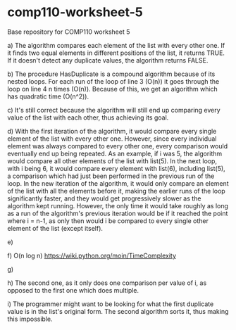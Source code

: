 # comp110-worksheet-5
Base repository for COMP110 worksheet 5


a) The algorithm compares each element of the list with every other one. If it finds two equal elements in different positions of the list, it returns TRUE. If it doesn't detect any duplicate values, the algorithm returns FALSE.

b) The procedure HasDuplicate is a compound algorithm because of its nested loops. For each run of the loop of line 3 (O(n)) it goes through the loop on line 4 n times (O(n)). Because of this, we get an algorithm which has quadratic time (O(n^2)).

c) It's still correct because the algorithm will still end up comparing every value of the list with each other, thus achieving its goal.

d) With the first iteration of the algorithm, it would compare every single element of the list with every other one. However, since every individual element was always compared to every other one, every comparison would eventually end up being repeated. As an example, if i was 5, the algorithm would compare all other elements of the list with list(5). In the next loop, with i being 6, it would compare every element with list(6), including list(5), a comparison which had just been performed in the previous run of the loop. In the new iteration of the algorithm, it would only compare an element of the list with all the elements before it, making the earlier runs of the loop significantly faster, and they would get progressively slower as the algorithm kept running. However, the only time it would take roughly as long as a run of the algorithm's previous iteration would be if it reached the point where i = n-1, as only then would i be compared to every single other element of the list (except itself).

e) 

f) O(n log n) https://wiki.python.org/moin/TimeComplexity

g) 

h) The second one, as it only does one comparison per value of i, as opposed to the first one which does multiple.

i) The programmer might want to be looking for what the first duplicate value is in the list's original form. The second algorithm sorts it, thus making this impossible.
